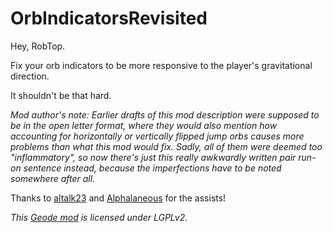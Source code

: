 # OrbIndicatorsRevisited
Hey, RobTop.

Fix your orb indicators to be more responsive to the player's gravitational direction.

It shouldn't be that hard.

*Mod author's note: Earlier drafts of this mod description were supposed to be in the open letter format, where they would also mention how accounting for horizontally or vertically flipped jump orbs causes more problems than what this mod would fix. Sadly, all of them were deemed too "inflammatory", so now there's just this really awkwardly written pair run-on sentence instead, because the imperfections have to be noted somewhere after all.*

Thanks to [altalk23](https://github.com/altalk23) and [Alphalaneous](https://github.com/Alphalaneous) for the assists!

*This [Geode mod](https://geode-sdk.org) is licensed under LGPLv2.*